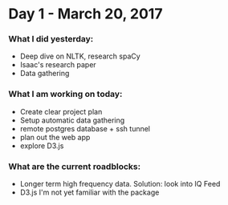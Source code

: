 # Day 1 - March 20, 2017

### What I did yesterday:
- Deep dive on NLTK, research spaCy
- Isaac's research paper
- Data gathering

### What I am working on today:
- Create clear project plan
- Setup automatic data gathering
- remote postgres database + ssh tunnel
- plan out the web app
- explore D3.js

### What are the current roadblocks:
- Longer term high frequency data.  Solution: look into IQ Feed
- D3.js I'm not yet familiar with the package
